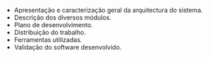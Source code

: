- Apresentação e caracterização geral da arquitectura do sistema. 
- Descrição dos diversos módulos.
- Plano de desenvolvimento. 
- Distribuição do trabalho. 
- Ferramentas utilizadas. 
- Validação do software desenvolvido.
